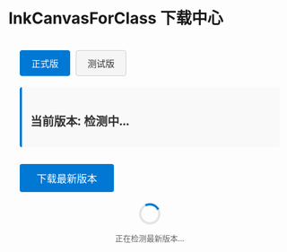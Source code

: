 # InkCanvasForClass 下载中心

<div class="download-container">
  <div class="version-selector">
    <button id="stableBtn" class="active">正式版</button>
    <button id="betaBtn">测试版</button>
  </div>
  
  <div class="version-info">
    <h2>当前版本: <span id="currentVersion">检测中...</span></h2>
    <p id="versionDesc"></p>
  </div>
  
  <div class="download-button">
    <button id="downloadBtn">下载最新版本</button>
  </div>
  
  <div class="loading" id="loadingIndicator">
    <div class="spinner"></div>
    <p>正在检测最新版本...</p>
  </div>
</div>

<script>
(function() {
  if (typeof window === 'undefined') return;
  
  window.addEventListener('load', function() {
    const stableBtn = document.getElementById('stableBtn');
    const betaBtn = document.getElementById('betaBtn');
    const currentVersion = document.getElementById('currentVersion');
    const versionDesc = document.getElementById('versionDesc');
    const downloadBtn = document.getElementById('downloadBtn');
    const loadingIndicator = document.getElementById('loadingIndicator');
    
    if (!stableBtn || !betaBtn || !currentVersion || !versionDesc || !downloadBtn || !loadingIndicator) {
      console.error('无法找到必要的DOM元素');
      return;
    }
    
    // 仓库信息
    const repos = {
      stable: {
        owner: 'InkCanvasForClass',
        repo: 'community',
        versionFile: 'AutomaticUpdateVersionControl.txt'
      },
      beta: {
        owner: 'InkCanvasForClass',
        repo: 'community-beta',
        versionFile: 'AutomaticUpdateVersionControl.txt'
      }
    };
    
    // 版本文件URL
    const versionUrls = {
      stable: `https://bgithub.xyz/InkCanvasForClass/community/raw/refs/heads/main/AutomaticUpdateVersionControl.txt`,
      beta: `https://bgithub.xyz/InkCanvasForClass/community-beta/raw/refs/heads/main/AutomaticUpdateVersionControl.txt`
    };
    
    // 下载链接模板
    const downloadTemplates = {
      stable: 'https://bgithub.xyz/InkCanvasForClass/community/releases/download/{version}/InkCanvasForClass.CE.{version}.zip',
      beta: 'https://bgithub.xyz/InkCanvasForClass/community-beta/releases/download/{version}/InkCanvasForClass.CE.{version}.zip'
    };
    
    let currentChannel = 'stable';
    let latestVersion = '';
    
    // 初始加载正式版信息
    checkVersion('stable');
    
    // 切换版本通道
    stableBtn.addEventListener('click', function() {
      if (currentChannel !== 'stable') {
        currentChannel = 'stable';
        stableBtn.classList.add('active');
        betaBtn.classList.remove('active');
        checkVersion('stable');
      }
    });
    
    betaBtn.addEventListener('click', function() {
      if (currentChannel !== 'beta') {
        currentChannel = 'beta';
        betaBtn.classList.add('active');
        stableBtn.classList.remove('active');
        checkVersion('beta');
      }
    });
    
    // 下载按钮点击事件
    downloadBtn.addEventListener('click', function() {
      if (latestVersion) {
        const downloadUrl = downloadTemplates[currentChannel].replace(/{version}/g, latestVersion);
        window.location.href = downloadUrl;
      }
    });
    
    // 检查最新版本 - 直接从版本文件获取
    function checkVersion(channel) {
      currentVersion.textContent = '检测中...';
      versionDesc.textContent = '';
      loadingIndicator.style.display = 'flex';
      downloadBtn.disabled = true;
      
      // 使用公共CORS代理服务获取版本文件内容
      const corsProxy = 'https://corsproxy.io/?';
      const targetUrl = encodeURIComponent(versionUrls[channel]);
      
      fetch(`${corsProxy}${targetUrl}`)
        .then(response => {
          if (!response.ok) {
            throw new Error('网络错误');
          }
          return response.text();
        })
        .then(data => {
          loadingIndicator.style.display = 'none';
          downloadBtn.disabled = false;
          
          // 版本信息是纯文本格式
          latestVersion = data.trim();
          currentVersion.textContent = latestVersion;
          
          if (channel === 'stable') {
            versionDesc.textContent = '这是稳定的正式发布版本，适合日常使用。';
          } else {
            versionDesc.textContent = '这是测试版本，包含最新功能，但可能不稳定。';
          }
        })
        .catch(error => {
          console.error('获取版本信息失败:', error);
          
          // 如果通过CORS代理获取失败，回退到备用方法（模拟数据）
          loadingIndicator.style.display = 'none';
          
          if (channel === 'stable') {
            latestVersion = '1.7.0.0';
            currentVersion.textContent = latestVersion;
            versionDesc.textContent = '这是稳定的正式发布版本，适合日常使用。(无法连接到服务器，显示备用数据)';
          } else {
            latestVersion = '1.7.0.4';
            currentVersion.textContent = latestVersion;
            versionDesc.textContent = '这是测试版本，包含最新功能，但可能不稳定。(无法连接到服务器，显示备用数据)';
          }
          
          downloadBtn.disabled = false;
        });
    }
    
    // 备用方法：从GitHub API获取最新release信息
    function getLatestReleaseFromGitHub(channel) {
      const repo = repos[channel];
      const corsProxy = 'https://corsproxy.io/?';
      const apiUrl = encodeURIComponent(`https://api.github.com/repos/${repo.owner}/${repo.repo}/releases/latest`);
      
      fetch(`${corsProxy}${apiUrl}`)
        .then(response => {
          if (!response.ok) {
            throw new Error('网络错误');
          }
          return response.json();
        })
        .then(data => {
          loadingIndicator.style.display = 'none';
          downloadBtn.disabled = false;
          
          // 从GitHub API响应中提取版本号（去掉v前缀）
          latestVersion = data.tag_name.replace(/^v/, '');
          currentVersion.textContent = latestVersion;
          
          // 设置描述信息
          if (data.body) {
            versionDesc.textContent = data.body.split('\n')[0]; // 使用release说明的第一行
          } else if (channel === 'stable') {
            versionDesc.textContent = '这是稳定的正式发布版本，适合日常使用。';
          } else {
            versionDesc.textContent = '这是测试版本，包含最新功能，但可能不稳定。';
          }
        })
        .catch(error => {
          console.error('从GitHub API获取版本信息失败:', error);
          // 这里可以调用其他备用方法
          checkVersion(channel); // 尝试直接从版本文件获取
        });
    }
  });
})();
</script>

<style>
.download-container {
  max-width: 800px;
  margin: 0 auto;
  padding: 20px;
  font-family: var(--vp-font-family-base, "Segoe UI", Arial, sans-serif);
}

.version-selector {
  display: flex;
  margin-bottom: 20px;
  gap: 10px;
}

.version-selector button {
  padding: 10px 20px;
  border: 1px solid var(--vp-c-border, #ccc);
  background: var(--vp-c-bg-soft, #f5f5f5);
  color: var(--vp-c-text, #333);
  cursor: pointer;
  border-radius: 4px;
  font-size: 16px;
  transition: all 0.3s;
}

.version-selector button.active {
  background: var(--vp-c-brand, #0078d4);
  color: var(--vp-c-white, white);
  border-color: var(--vp-c-brand, #0078d4);
}

.version-info {
  margin-bottom: 30px;
  padding: 15px;
  background: var(--vp-c-bg-soft, #f9f9f9);
  border-radius: 4px;
  border-left: 4px solid var(--vp-c-brand, #0078d4);
  color: var(--vp-c-text, #333);
}

.download-button button {
  padding: 12px 30px;
  background: var(--vp-c-brand, #0078d4);
  color: var(--vp-c-white, white);
  border: none;
  border-radius: 4px;
  font-size: 18px;
  cursor: pointer;
  transition: background 0.3s;
}

.download-button button:hover {
  background: var(--vp-c-brand-dark, #005a9e);
}

.download-button button:disabled {
  background: var(--vp-c-gray, #ccc);
  cursor: not-allowed;
  opacity: 0.7;
}

.loading {
  display: flex;
  flex-direction: column;
  align-items: center;
  margin-top: 20px;
  color: var(--vp-c-text-2, #666);
}

.spinner {
  border: 4px solid var(--vp-c-bg-soft, rgba(0, 0, 0, 0.1));
  border-radius: 50%;
  border-top: 4px solid var(--vp-c-brand, #0078d4);
  width: 30px;
  height: 30px;
  animation: spin 1s linear infinite;
}

@keyframes spin {
  0% { transform: rotate(0deg); }
  100% { transform: rotate(360deg); }
}

@media (prefers-color-scheme: dark) {
  .version-info {
    background: var(--vp-c-bg-soft, #222);
  }
}
</style>
